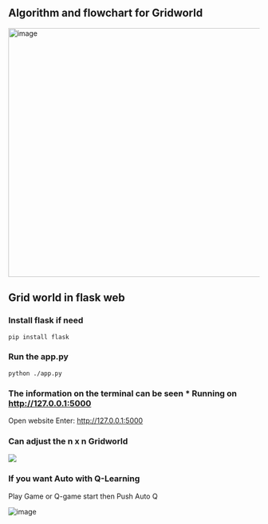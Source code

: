 ## Algorithm and flowchart for Gridworld
<img src="https://github.com/CTHMIT/Q-Learning/assets/107465888/523dd135-8454-445c-bcb2-d68e047073d1" alt="image" height="500px" width="550px"/>

## Grid world in flask web

### Install flask if need
```shell
pip install flask
```
### Run the app.py
```shell
python ./app.py
```
### The information on the terminal can be seen * Running on http://127.0.0.1:5000
  Open website Enter: http://127.0.0.1:5000

### Can adjust the n x n Gridworld
<img src="https://github.com/CTHMIT/Q-Learning/assets/107465888/0ae339f8-8805-4073-9a33-554809c25f0a"/>

### If you want Auto with Q-Learning
Play Game or Q-game start then Push Auto Q

![image](https://github.com/CTHMIT/Q-Learning/assets/107465888/c70bbb77-d015-45f6-a10d-c216733dd784)

